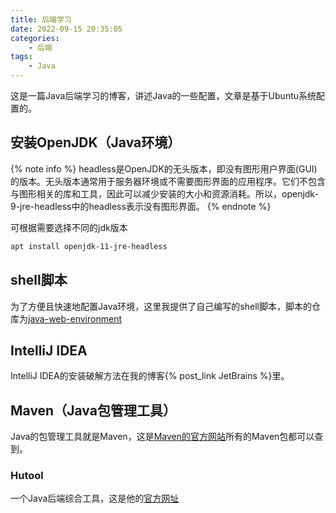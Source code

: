 ```yaml
---
title: 后端学习
date: 2022-09-15 20:35:05
categories:
    - 后端
tags:
    - Java
---
```


这是一篇Java后端学习的博客，讲述Java的一些配置，文章是基于Ubuntu系统配置的。

<!--more-->

## 安装OpenJDK（Java环境）

{% note info %}
headless是OpenJDK的无头版本，即没有图形用户界面(GUI)的版本。无头版本通常用于服务器环境或不需要图形界面的应用程序。它们不包含与图形相关的库和工具，因此可以减少安装的大小和资源消耗。所以，openjdk-9-jre-headless中的headless表示没有图形界面。
{% endnote %}

可根据需要选择不同的jdk版本

```bash
apt install openjdk-11-jre-headless
```

## shell脚本

为了方便且快速地配置Java环境，这里我提供了自己编写的shell脚本，脚本的仓库为[java-web-environment](https://github.com/wliafe/java-web-environment)

## IntelliJ IDEA

IntelliJ IDEA的安装破解方法在我的博客{% post_link JetBrains %}里。

## Maven（Java包管理工具）

Java的包管理工具就是Maven，这是[Maven的官方网站](https://mvnrepository.com/)所有的Maven包都可以查到。

### Hutool

一个Java后端综合工具，这是他的[官方网址](https://www.hutool.cn/)
